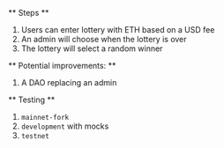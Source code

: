 ** Steps **

1. Users can enter lottery with ETH based on a USD fee
2. An admin will choose when the lottery is over
3. The lottery will select a random winner

** Potential improvements: **

1. A DAO replacing an admin

** Testing **

1. `mainnet-fork`
2. `development` with mocks
3. `testnet`

